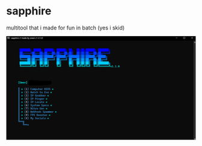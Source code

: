 # sapphire
multitool that i made for fun in batch (yes i skid)

![sneak peek](https://raw.githubusercontent.com/NemoTheGreat4/sapphire/main/sapphirev11.png)
